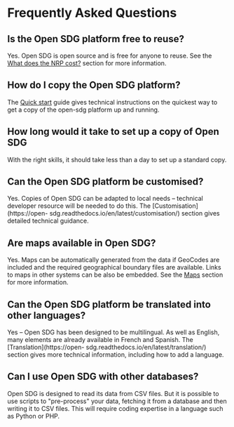 <h1>Frequently Asked Questions</h1>

## Is the Open SDG platform free to reuse?

Yes. Open SDG is open source and is free for anyone to reuse. See the [What does the NRP cost?](https://open-sdg.readthedocs.io/en/latest/about/#what-does-the-nrp-cost) section for
more information.

## How do I copy the Open SDG platform?

The [Quick start](https://open-sdg.readthedocs.io/en/latest/quick-start/) guide gives technical
instructions on the quickest way to get a copy of the open-sdg platform up and running.

## How long would it take to set up a copy of Open SDG

With the right skills, it should take less than a day to set up a standard copy.

## Can the Open SDG platform be customised?

Yes. Copies of Open SDG can be adapted to local needs – technical developer resource will
be needed to do this. The [Customisation](https://open-
sdg.readthedocs.io/en/latest/customisation/) section gives detailed technical guidance.

## Are maps available in Open SDG?

Yes. Maps can be automatically generated from the data if GeoCodes are included and the
required geographical boundary files are available. Links to maps in other systems can be
also be embedded. See the [Maps](https://open-sdg.readthedocs.io/en/latest/maps/) section
for more information.

## Can the Open SDG platform be translated into other languages?

Yes – Open SDG has been designed to be multilingual. As well as English, many elements
are already available in French and Spanish. The [Translation](https://open-
sdg.readthedocs.io/en/latest/translation/) section gives more technical information, including
how to add a language.

## Can I use Open SDG with other databases?

Open SDG is designed to read its data from CSV files. But it is possible to use scripts to "pre-process" your data, fetching it from a database and then writing it to CSV files. This will require coding expertise in a language such as Python or PHP.
